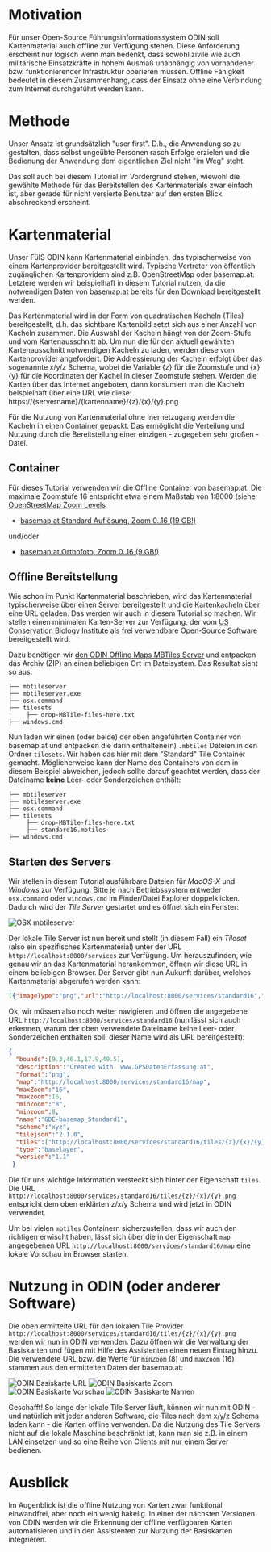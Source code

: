 # Motivation

Für unser Open-Source Führungsinformationssystem ODIN soll Kartenmaterial auch offline zur Verfügung stehen. Diese Anforderung erscheint nur logisch wenn man bedenkt, dass sowohl zivile wie auch militärische Einsatzkräfte in hohem Ausmaß unabhängig von vorhandener bzw. funktionierender Infrastruktur operieren müssen. Offline Fähigkeit bedeutet in diesem Zusammenhang, dass der Einsatz ohne eine Verbindung zum Internet durchgeführt werden kann.

# Methode

Unser Ansatz ist grundsätzlich "user first". D.h., die Anwendung so zu gestalten, dass selbst ungeübte Personen rasch Erfolge erzielen und die Bedienung der Anwendung dem eigentlichen Ziel nicht "im Weg" steht.

Das soll auch bei diesem Tutorial im Vordergrund stehen, wiewohl die gewählte Methode für das Bereitstellen des Kartenmaterials zwar einfach ist, aber gerade für nicht versierte Benutzer auf den ersten Blick abschreckend erscheint.

# Kartenmaterial

Unser FüIS ODIN kann Kartenmaterial einbinden, das typischerweise von einem Kartenprovider bereitgestellt wird. Typische Vertreter von öffentlich zugänglichen Kartenprovidern sind z.B. OpenStreetMap oder basemap.at. Letztere werden wir beispielhaft in diesem Tutorial nutzen, da die notwendigen Daten von basemap.at bereits für den Download bereitgestellt werden.

Das Kartenmaterial wird in der Form von quadratischen Kacheln (Tiles) bereitgestellt, d.h. das sichtbare Kartenbild setzt sich aus einer Anzahl von Kacheln zusammen. Die Auswahl der Kacheln hängt von der Zoom-Stufe und vom Kartenausschnitt ab. Um nun die für den aktuell gewählten Kartenausschnitt notwendigen Kacheln zu laden, werden diese vom Kartenprovider angefordert. Die Addressierung der Kacheln erfolgt über das sogenannte x/y/z Schema, wobei die Variable {z} für die Zoomstufe und {x}{y} für die Koordinaten der Kachel in dieser Zoomstufe stehen. Werden die Karten über das Internet angeboten, dann konsumiert man die Kacheln beispielhaft über eine URL wie diese: https://{servername}/{kartenname}/{z}/{x}/{y}.png
 
Für die Nutzung von Kartenmaterial ohne Inernetzugang werden die Kacheln in einen Container gepackt. Das ermöglicht die Verteilung und Nutzung durch die Bereitstellung einer einzigen - zugegeben sehr großen - Datei.
 
## Container

Für dieses Tutorial verwenden wir die Offline Container von basemap.at. Die maximale Zoomstufe 16 entspricht etwa einem Maßstab von 1:8000 (siehe [OpenStreetMap Zoom Levels](https://wiki.openstreetmap.org/wiki/Zoom_levels)

* [basemap.at Standard Auflösung, Zoom 0..16 (19 GB!)](https://www.basemap.at/downloads/offline/bmap_standard_mbtiles_L00bisL16.zip)

und/oder

* [basemap.at Orthofoto, Zoom 0..16 (9 GB!)](https://www.basemap.at/downloads/offline/bmap_orthofoto_mbtiles_L00bisL16.zip)
 
 
## Offline Bereitstellung

Wie schon im Punkt Kartenmaterial beschrieben, wird das Kartenmaterial typischerweise über einen Server bereitgestellt und die Kartenkacheln über eine URL geladen. Das werden wir auch in diesem Tutorial so machen. Wir stellen einen minimalen Karten-Server zur Verfügung, der vom [US Conservation Biology Institute
](https://github.com/consbio/mbtileserver) als frei verwendbare Open-Source Software bereitgestellt wird.

Dazu benötigen wir [den ODIN Offline Maps MBTiles Server](https://github.com/syncpoint/offline-mbtiles/releases/download/v1.0/ODIN_Offline_Maps.zip) und entpacken das Archiv (ZIP) an einen beliebigen Ort im Dateisystem. Das Resultat sieht so aus:

```
├── mbtileserver
├── mbtileserver.exe
├── osx.command
├── tilesets
     ├── drop-MBTile-files-here.txt
├── windows.cmd
```

Nun laden wir einen (oder beide) der oben angeführten Container von basemap.at und entpacken die darin enthaltene(n) ```.mbtiles``` Dateien in den Ordner ```tilesets```. Wir haben das hier mit dem "Standard" Tile Container gemacht. Möglicherweise kann der Name des Containers von dem in diesem Beispiel abweichen, jedoch sollte darauf geachtet werden, dass der Dateiname __keine__ Leer- oder Sonderzeichen enthält:

```
├── mbtileserver
├── mbtileserver.exe
├── osx.command
├── tilesets
     ├── drop-MBTile-files-here.txt
     ├── standard16.mbtiles
├── windows.cmd
```

## Starten des Servers

Wir stellen in diesem Tutorial ausführbare Dateien für _MacOS-X_ und _Windows_ zur Verfügung. Bitte je nach Betriebssystem entweder ```osx.command``` oder ```windows.cmd``` im Finder/Datei Explorer doppelklicken. Dadurch wird der _Tile Server_ gestartet und es öffnet sich ein Fenster:

![OSX mbtileserver](offline-mbtiles-osx.png)

Der lokale Tile Server ist nun bereit und stellt (in diesem Fall) ein _Tileset_ (also ein spezifisches Kartenmaterial) unter der URL ```http://localhost:8000/services``` zur Verfügung. Um herauszufinden, wie genau wir an das Kartenmaterial herankommen, öffnen wir diese URL in einem beliebigen Browser. Der Server gibt nun Aukunft darüber, welches Kartenmaterial abgerufen werden kann:

```json
[{"imageType":"png","url":"http://localhost:8000/services/standard16","name":"GDE-basemap_Standard1"}]
```

Ok, wir müssen also noch weiter navigieren und öffnen die angegebene URL ```http://localhost:8000/services/standard16``` (nun lässt sich auch erkennen, warum der oben verwendete Dateiname keine Leer- oder Sonderzeichen enthalten soll: dieser Name wird als URL bereitgestellt):
 
```json
{
  "bounds":[9.3,46.1,17.9,49.5],
  "description":"Created with  www.GPSDatenErfassung.at",
  "format":"png",
  "map":"http://localhost:8000/services/standard16/map",
  "maxZoom":"16",
  "maxzoom":16,
  "minZoom":"8",
  "minzoom":8,
  "name":"GDE-basemap_Standard1",
  "scheme":"xyz",
  "tilejson":"2.1.0",
  "tiles":["http://localhost:8000/services/standard16/tiles/{z}/{x}/{y}.png"],
  "type":"baselayer",
  "version":"1.1"
 }
```
 
Die für uns wichtige Information versteckt sich hinter der Eigenschaft ```tiles```. Die URL ```http://localhost:8000/services/standard16/tiles/{z}/{x}/{y}.png``` entspricht dem oben erklärten z/x/y Schema und wird jetzt in ODIN verwendet.

Um bei vielen ```mbtiles``` Containern sicherzustellen, dass wir auch den richtigen erwischt haben, lässt sich über die in der Eigenschaft ```map``` angegebenen URL ```http://localhost:8000/services/standard16/map``` eine lokale Vorschau im Browser starten.
 
# Nutzung in ODIN (oder anderer Software)

Die oben ermittelte URL für den lokalen Tile Provider ```http://localhost:8000/services/standard16/tiles/{z}/{x}/{y}.png``` werden wir nun in ODIN verwenden. Dazu öffnen wir die Verwaltung der Basiskarten und fügen mit Hilfe des Assistenten einen neuen Eintrag hinzu. Die verwendete URL bzw. die Werte für ```minZoom``` (8) und ```maxZoom``` (16) stammen aus den ermittelten Daten der basemap.at:

![ODIN Basiskarte URL](ODIN-Basiskarte-URL.png)
![ODIN Basiskarte Zoom](ODIN-Basiskarte-MinMax-Zoom.png)
![ODIN Basiskarte Vorschau](ODIN-Basiskarte-Vorschau.png)
![ODIN Basiskarte Namen](ODIN-Basiskarte-Namen.png)

Geschafft! So lange der lokale Tile Server läuft, können wir nun mit ODIN - und natürlich mit jeder anderen Software, die Tiles nach dem x/y/z Schema laden kann - die Karten offline verwenden. Da die Nutzung des Tile Servers nicht auf die lokale Maschine beschränkt ist, kann man sie z.B. in einem LAN einsetzen und so eine Reihe von Clients mit nur einem Server bedienen.

# Ausblick

Im Augenblick ist die offline Nutzung von Karten zwar funktional einwandfrei, aber noch ein wenig hakelig. In einer der nächsten Versionen von ODIN werden wir die Erkennung der offline verfügbaren Karten automatisieren und in den Assistenten zur Nutzung der Basiskarten integrieren.
